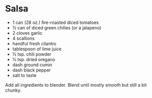 # Salsa

- 1 can (28 oz.) fire-roasted diced tomatoes
- ½ can of diced green chilies (or a jalapeno)
- 2 cloves garlic
- 4 scallions
- handful fresh cilantro
- tablespoon of lime juice
- ½ tsp. chili powder
- ½ tsp. dried oregano
- dash ground cumin
- dash black pepper
- salt to taste

Add all ingredients to blender. Blend until mostly smooth but still a bit chunky.
